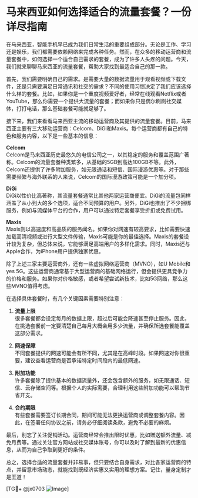 # 马来西亚如何选择适合的流量套餐？一份详尽指南

在马来西亚，智能手机早已成为我们日常生活的重要组成部分。无论是工作、学习还是娱乐，我们都需要依赖网络来完成各种任务。然而，在众多的移动运营商和流量套餐中，如何选择一个适合自己需求的套餐，成为了许多人头疼的问题。今天，我们就来聊聊马来西亚的流量套餐，帮助大家找到最适合自己的那一款。

首先，我们需要明确自己的需求。是需要大量的数据流量用于观看视频或下载文件，还是只需要满足日常通讯和社交的需求？不同的使用习惯决定了我们应该选择什么样的套餐。比如，如果你是一个重度视频爱好者，经常在线观看Netflix或者YouTube，那么你需要一个提供大流量的套餐；而如果你只是偶尔刷刷社交媒体，打打电话，那么基础套餐可能就足够了。

接下来，我们来看看马来西亚主流的移动运营商及其提供的流量套餐。目前，马来西亚主要有三大移动运营商：Celcom、DiGi和Maxis。每个运营商都有自己的特色和服务内容，以下是一些基本的信息：

**Celcom**  
Celcom是马来西亚历史最悠久的电信公司之一，以其稳定的服务和覆盖范围广著称。Celcom的流量套餐种类繁多，从基础的5GB到高达100GB不等。此外，Celcom还提供了许多附加服务，如无限通话和短信、国际漫游优惠等。对于那些需要频繁与海外联系的人来说，Celcom的国际漫游政策可能是一个加分项。

**DiGi**  
DiGi以性价比高著称，其流量套餐通常比其他两家运营商便宜。DiGi的流量包同样涵盖了从小到大的多个选项，适合不同预算的用户。另外，DiGi也推出了不少捆绑服务，例如与流媒体平台的合作，用户可以通过特定套餐享受折扣或免费试用。

**Maxis**  
Maxis则以高速度和高品质的服务闻名。如果你对网速有较高要求，比如需要快速加载高清视频或进行大型文件传输，Maxis可能是你的最佳选择。Maxis的套餐设计较为复杂，但总体来说，它能够满足高端用户的多样化需求。同时，Maxis还与Apple合作，为iPhone用户提供独家优惠。

除了上述三家主要运营商外，还有一些虚拟网络运营商（MVNO），如U Mobile和yes 5G。这些运营商通常基于大型运营商的基础网络运行，但会提供更具竞争力的价格和服务。如果你对价格敏感，或者希望尝试新技术，比如5G网络，那么这些MVNO值得考虑。

在选择具体套餐时，有几个关键因素需要特别注意：

1. **流量上限**  
   很多套餐都会设定每月的数据上限，超过后可能会降速甚至停止服务。因此，在挑选套餐前一定要清楚自己每月大概会用多少流量，并确保所选套餐能覆盖这部分需求。

2. **网速保障**  
   不同套餐提供的网速可能会有所不同，尤其是在高峰时段。如果网速对你很重要，建议查看运营商是否承诺特定时间段内的最低网速。

3. **附加功能**  
   许多套餐除了提供基本的数据流量外，还会包含额外的服务，如无限通话、短信、云存储空间等。根据个人的实际需要，合理利用这些附加功能可以帮助节省开支。

4. **合约期限**  
   有些套餐需要签订长期合同，期间可能无法更换运营商或调整套餐内容。因此，在签署任何协议之前，请务必仔细阅读条款，避免不必要的麻烦。

最后，别忘了关注促销活动。运营商经常会推出限时优惠，比如赠送额外流量、减免月费等。通过关注官方网站或社交媒体账号，你可以及时了解到最新的优惠信息，从而为自己争取到更好的条件。

总之，选择合适的流量套餐并非易事，但只要结合自身需求，对比各家运营商的特点，并留意市场动态，就能找到既经济实惠又实用的理想方案。记住，量身定制才是王道！

[TG💪+ @jx0703 ![Image](https://github.com/user-attachments/assets/dbca1d08-cadb-493c-b0ec-ad6f7a83f270)]